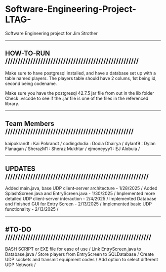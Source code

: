 # Software-Engineering-Project-LTAG-
Software Engineering project for Jim Strother

----------------------------------------------------------------
HOW-TO-RUN /////////////////////////////////////////////////////
----------------------------------------------------------------

Make sure to have postgresql installed, and have a database set up with a table named players.
The players table should have 2 colums, 1st being id, second being codename.

Make sure you have the postgresql 42.7.5 jar file from out in the lib folder
Check .vscode to see if the .jar file is one of the files in the referenced library.



----------------------------------------------------------------
Team Members ///////////////////////////////////////////////////
----------------------------------------------------------------
kaipokrandt : Kai Pokrandt /
codingdodia : Dodia Dhairya /
dylanf9     : Dylan Flanagan /
SherazM1    : Sheraz Mukhtar /
ejmoneyyy1  : EJ Alobuia /

-----------------------------------------------------------------
UPDATES /////////////////////////////////////////////////////////
-----------------------------------------------------------------
Added main.java, base UDP client-server architecture     - 1/28/2025 /
Added SplashScreen.java and EntryScreen.java             - 1/30/2025 /
Implemented more detailed UDP client-server interaction  - 2/4/2025 /
Implemented Database and finished GUI for Entry Screen   - 2/13/2025 /
Implemented basic UDP functionality                      - 2/13/2025 /

-----------------------------------------------------------------
#TO-DO //////////////////////////////////////////////////////////
-----------------------------------------------------------------

BASH SCRIPT or EXE file for ease of use /
Link EntryScreen.java to Database.java /
Store players from EntryScreen to SQLDatabase /
Create UDP sockets and transmit equipment codes /
Add option to select different UDP Network /



